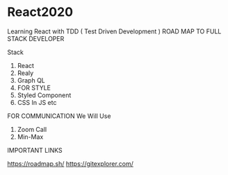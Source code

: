 # React2020
Learning React with TDD ( Test Driven Development )
ROAD MAP TO FULL STACK DEVELOPER

Stack 

1) React
2) Realy
3) Graph QL
4) FOR STYLE
  1) Styled Component
  2) CSS In JS
     etc


FOR COMMUNICATION We Will Use

1) Zoom Call
2) Min-Max


IMPORTANT LINKS

https://roadmap.sh/
https://gitexplorer.com/


